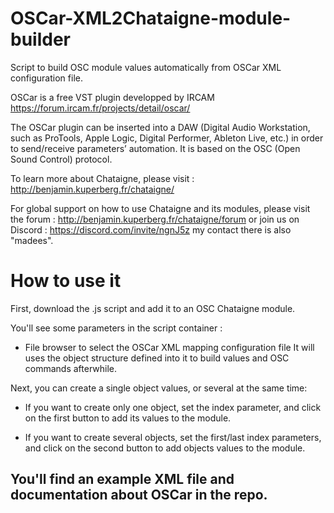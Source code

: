 # OSCar-XML2Chataigne-module-builder
Script to build OSC module values automatically from OSCar XML configuration file.

OSCar is a free VST plugin developped by IRCAM https://forum.ircam.fr/projects/detail/oscar/

The OSCar plugin can be inserted into a DAW (Digital Audio Workstation, such as ProTools, Apple Logic, Digital Performer, Ableton Live, etc.) in order to send/receive parameters’ automation. It is based on the OSC (Open Sound Control) protocol.

To learn more about Chataigne, please visit : http://benjamin.kuperberg.fr/chataigne/

For global support on how to use Chataigne and its modules, please visit the forum : http://benjamin.kuperberg.fr/chataigne/forum or join us on Discord : https://discord.com/invite/ngnJ5z my contact there is also "madees".

# How to use it
First, download the .js script and add it to an OSC Chataigne module.

You'll see some parameters in the script container :
- File browser to select the OSCar XML mapping configuration file
It will uses the object structure defined into it to build values and OSC commands afterwhile.

Next, you can create a single object values, or several at the same time:
- If you want to create only one object, set the index parameter, and click on the first button to add its values to the module.

- If you want to create several objects, set the first/last index parameters, and click on the second button to add objects values to the module. 

## You'll find an example XML file and documentation about OSCar in the repo.
